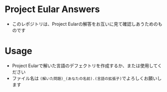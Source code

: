 Project Eular Answers
=====================

* このレポジトリは、Project Eularの解答をお互いに見て確認しあうためのものです

Usage
=====

* Project Eularで解いた言語のデフェクトリを作成するか、または使用してください
* ファイル名は `(解いた問題)_(あなたの名前).(言語の拡張子)`でよろしくお願いします
